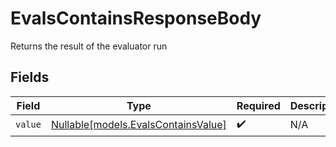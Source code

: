 # EvalsContainsResponseBody

Returns the result of the evaluator run


## Fields

| Field                                                                  | Type                                                                   | Required                                                               | Description                                                            |
| ---------------------------------------------------------------------- | ---------------------------------------------------------------------- | ---------------------------------------------------------------------- | ---------------------------------------------------------------------- |
| `value`                                                                | [Nullable[models.EvalsContainsValue]](../models/evalscontainsvalue.md) | :heavy_check_mark:                                                     | N/A                                                                    |